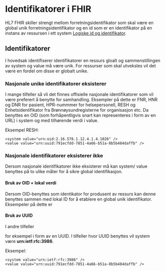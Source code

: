 # Identifikatorer i FHIR

HL7 FHIR skiller strengt mellom forretningsidentifikator som skal være en global unik forretningsidentifikator og en id som er en identifikator på en instans av ressursen i ett system [Logiske id og identifikator](https://www.hl7.org/fhir/resource.html#id).

## Identifikatorer
I hovedsak identifiserer identifikatorer en ressurs gloalt og sammenstillingen av system og value må være unik. For ressurser som skal utveksles vil det være en fordel om disse er globalt unike. 

### Nasjonale unike identifikatorer eksisterer 
I mange tilfeller så vli det finnes offisielle nasjonale identifikatorer som vil være preferert å benytte for samhandling. Eksempler på dette er FNR, HNR og DNR for pasient, HPR-nummmer for helsepersonell, RESH og Enhetsidentifikator fra Brønnøysundregisterne for organisasjon etc. Da benyttes en OID (som forhåpentligvis snart kan representeres i form av en URL) i system og med tilhørende verdi i value. 

Eksempel RESH:
~~~
<system value="urn:oid:2.16.578.1.12.4.1.4.1026" />
<value value="urn:uuid:791ecfdd-7851-4a66-b51a-8b5b484daffb" />
~~~

### Nasjonale identifikatorer eksisterer ikke
Dersom nasjonale identifikatorer ikke eksisterer må kan system/ value benyttes på to ulike måter for å sikre global identifikasjon. 

#### Bruk av OID + lokal verdi
Dersom OID-benyttes som identikator for produsent av ressurs kan denne benyttes sammen med lokal ID for å etablere en global unik identifikator. Eksempeler på dette er  

#### Bruk av UUID
I andre tilfeller

 for eksempel i form av en UUID. I tilfeller hvor UUID benyttes vil system være **urn:ietf:rfc:3986**.

Eksempel: 
~~~
<system value="urn:ietf:rfc:3986" />
<value value="urn:uuid:791ecfdd-7851-4a66-b51a-8b5b484daffb" />
~~~
